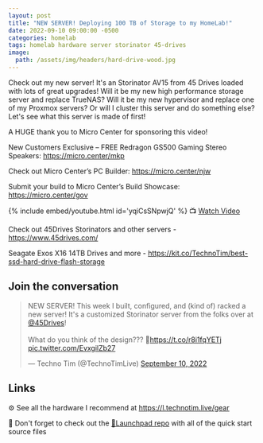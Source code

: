 ```yaml
---
layout: post
title: "NEW SERVER! Deploying 100 TB of Storage to my HomeLab!"
date: 2022-09-10 09:00:00 -0500
categories: homelab
tags: homelab hardware server storinator 45-drives
image:
  path: /assets/img/headers/hard-drive-wood.jpg
---
```


Check out my new server!  It's an Storinator  AV15 from 45 Drives loaded with lots of great upgrades!  Will it be my new high performance storage server and replace TrueNAS?  Will it be my new hypervisor and replace one of my Proxmox servers?  Or will I cluster this server and do something else? Let's see what this server is made of first!

A HUGE thank you to Micro Center for sponsoring this video!

New Customers Exclusive – FREE Redragon GS500 Gaming Stereo Speakers: <https://micro.center/mkp>

Check out Micro Center’s PC Builder: <https://micro.center/njw>

Submit your build to Micro Center’s Build Showcase: <https://micro.center/gov>

{% include embed/youtube.html id='yqiCsSNpwjQ' %}
📺 [Watch Video](https://www.youtube.com/watch?v=yqiCsSNpwjQ)

Check out 45Drives Storinators and other servers -  <https://www.45drives.com/>

Seagate Exos X16 14TB Drives and more - <https://kit.co/TechnoTim/best-ssd-hard-drive-flash-storage>

## Join the conversation

<blockquote class="twitter-tweet" data-dnt="true" data-theme="dark"><p lang="en" dir="ltr">NEW SERVER! This week I built, configured, and (kind of) racked a new server! It&#39;s a customized Storinator server from the folks over at <a href="https://twitter.com/45Drives?ref_src=twsrc%5Etfw">@45Drives</a>! <br><br>What do you think of the design??? 💅<a href="https://t.co/r8i1fqYETj">https://t.co/r8i1fqYETj</a> <a href="https://t.co/EvxgilZb27">pic.twitter.com/EvxgilZb27</a></p>&mdash; Techno Tim (@TechnoTimLive) <a href="https://twitter.com/TechnoTimLive/status/1568639151045545987?ref_src=twsrc%5Etfw">September 10, 2022</a></blockquote> <script async src="https://platform.twitter.com/widgets.js" charset="utf-8"></script>

## Links

⚙️ See all the hardware I recommend at <https://l.technotim.live/gear>

🚀 Don't forget to check out the [🚀Launchpad repo](https://l.technotim.live/quick-start) with all of the quick start source files
